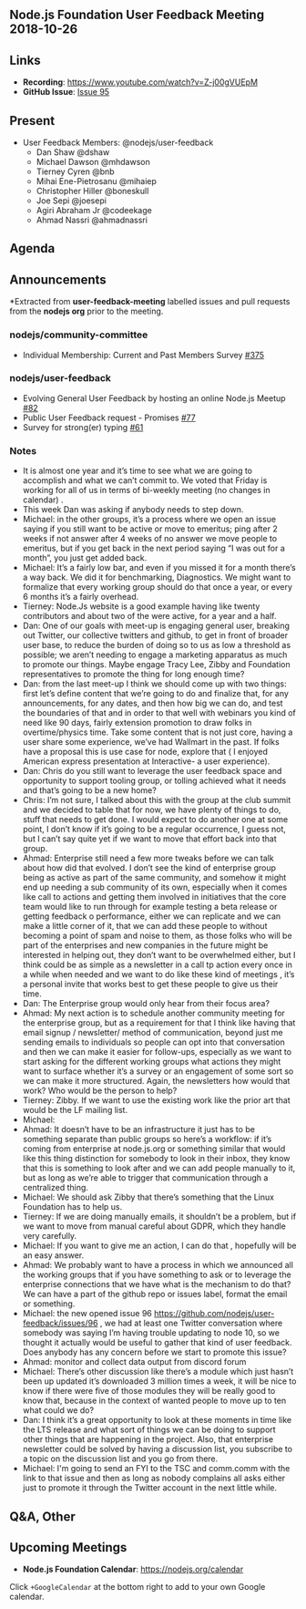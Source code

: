 ## Node.js Foundation User Feedback Meeting 2018-10-26
## Links

* **Recording**: https://www.youtube.com/watch?v=Z-j00gVUEpM
* **GitHub Issue**: [Issue 95](https://github.com/nodejs/user-feedback/issues/95)

## Present

* User Feedback Members: @nodejs/user-feedback
  * Dan Shaw @dshaw
  * Michael Dawson @mhdawson
  * Tierney Cyren @bnb
  * Mihai Ene-Pietrosanu @mihaiep
  * Christopher Hiller @boneskull
  * Joe Sepi @joesepi
  * Agiri Abraham Jr @codeekage
  * Ahmad Nassri @ahmadnassri

## Agenda

## Announcements
*Extracted from **user-feedback-meeting** labelled issues and pull requests from the **nodejs org** prior to the meeting.

### nodejs/community-committee

* Individual Membership: Current and Past Members Survey [#375](https://github.com/nodejs/community-committee/issues/375)

### nodejs/user-feedback

* Evolving General User Feedback by hosting an online Node.js Meetup [#82](https://github.com/nodejs/user-feedback/issues/82)
* Public User Feedback request - Promises [#77](https://github.com/nodejs/user-feedback/issues/77)
* Survey for strong(er) typing [#61](https://github.com/nodejs/user-feedback/issues/61)

### Notes
* It is almost one year and it’s time to see what we are going to accomplish and what we can’t commit to. We voted that Friday is working for all of us in terms of bi-weekly meeting (no changes in calendar) .
* This week Dan was asking if anybody needs to step down. 
* Michael: in the other groups, it’s a process where we open an issue saying if you still want to be active or move to emeritus; ping after 2 weeks if not answer after 4 weeks of no answer we move people to emeritus, but if you get back in the next period saying “I was out for a month”, you just get added back.
* Michael: It’s a fairly low bar, and even if you missed it for a month there’s a way back. We did it for benchmarking, Diagnostics. We might want to formalize that every working group should do that once a year, or every 6 months it’s a fairly overhead.
* Tierney: Node.Js website is a good example having like twenty contributors and about two of the were active, for a year and a half. 
* Dan: One of our goals with meet-up is engaging general user, breaking out Twitter, our collective twitters and github, to get in front of broader user base, to reduce the burden of doing so to us as low a threshold as possible; we aren’t needing to engage a marketing apparatus  as much to promote our things. Maybe engage Tracy Lee, Zibby and Foundation representatives to promote the thing for long enough time?
* Dan: from the last meet-up I think we should come up with two things: first let’s define content that we’re going to do and finalize that, for any announcements, for any dates, and then how big we can do, and test the boundaries of that and in order to that well with webinars you kind of need like 90 days, fairly extension promotion to draw folks in overtime/physics time. Take some content that is not just core, having a user share some experience, we’ve had Wallmart in the past. If folks have a proposal this is use case for node, explore that ( I enjoyed American express presentation at Interactive- a user experience).
* Dan: Chris do you still want to leverage the user feedback space and opportunity to support tooling group, or tolling achieved what it needs and that’s going to be a new home?
* Chris: I’m not sure, I talked about this with the group at the club summit and we decided to table that for now, we have plenty of things to do, stuff that needs to get done. I would expect to do another one at some point, I don’t know if it’s going to be a regular occurrence, I guess not, but I can’t say quite yet if we want to move that effort back into that group.
* Ahmad: Enterprise still need a few more tweaks before we can talk about how did that evolved. I don’t see the kind of enterprise group being as active as part of the same community, and somehow it might end up needing a sub community of its own, especially when it comes like call to actions and getting them involved in initiatives that the core team would like to run through for example testing a beta release or getting feedback o performance, either we can replicate and we can make a little corner of it, that we can add these people to without becoming a point of spam and  noise  to them, as those folks who will be part of the enterprises and new companies in the future might be interested in helping out, they don’t want to be overwhelmed either, but I think could be as simple as a newsletter in a call tp action every once in a while when needed and we want to do like these kind of meetings , it’s a personal invite that works best to get these people to give us their time.
* Dan: The Enterprise group would only hear from their focus area?
* Ahmad: My next action is to schedule another community meeting for the enterprise group, but as a requirement for that I think like having that email signup / newsletter/ method of communication, beyond just me sending emails to individuals so people can opt into that conversation and then we can make it easier for follow-ups, especially as we want to start asking for the different working groups what actions they might want to surface whether it’s a survey or  an engagement of some sort so we can make it more structured. Again, the newsletters how would that work? Who would be the person to help?
* Tierney: Zibby. If we want to use the existing work like the prior art that would be the LF mailing list.
* Michael: 
* Ahmad: It doesn’t have to be an infrastructure it just has to be something separate than public groups so here’s a workflow: if it’s coming from enterprise at node.js.org or something similar that would like this thing distinction for somebody to look in their inbox, they know that this is something to look after and we can add people manually to it, but as long as we’re able to trigger that communication through a centralized thing.
* Michael: We should ask Zibby that there’s something that the Linux Foundation has to help us. 
* Tierney: If we are doing manually emails, it shouldn’t be a problem, but if we want to move from manual careful about GDPR, which they handle very carefully.
* Michael: If you want to give me an action, I can do that , hopefully will be an easy answer.
* Ahmad: We probably want to have a process in which we announced all the working groups that if you have something to ask or to leverage the enterprise connections that we have what is the mechanism to do that? We can have a part of the github repo or issues label, format the email or something.
* Michael: the new opened issue 96 https://github.com/nodejs/user-feedback/issues/96 , we had at least one Twitter conversation where somebody was saying I’m having trouble updating to node 10, so we thought it actually would be useful to gather that kind of user feedback. Does anybody has any concern before we start to promote this issue?
* Ahmad: monitor and collect data output from discord forum 
* Michael: There’s other discussion like there’s a module which just hasn’t been up updated it’s downloaded 3 million times a week, it will be nice to know if there were five of those modules they will be really good to know that, because in the context of wanted people to move up to ten what could we do?
* Dan: I think it’s a great opportunity to look at these moments in time like the LTS release and what sort of things we can be doing to support other things that are happening in the project. Also, that enterprise newsletter could be solved by having a discussion list, you subscribe to a topic on the discussion list  and you go from there.
* Michael: I'm going to send an FYI to the TSC and comm.comm with the link to that issue and then as long as nobody complains all asks either just to promote it through the Twitter account in the next little while. 


## Q&A, Other

## Upcoming Meetings

* **Node.js Foundation Calendar**: https://nodejs.org/calendar

Click `+GoogleCalendar` at the bottom right to add to your own Google calendar.

